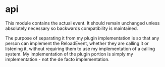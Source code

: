 # api

This module contains the actual event. It should remain unchanged unless absolutely necessary so backwards compatibility
is maintained.

The purpose of separating it from my plugin implementation is so that any person can implement the ReloadEvent, 
whether they are calling it or listening it, without requiring them to use my implementation of a calling system. 
My implementation of the plugin portion is simply my implementation - not the de facto implementation.